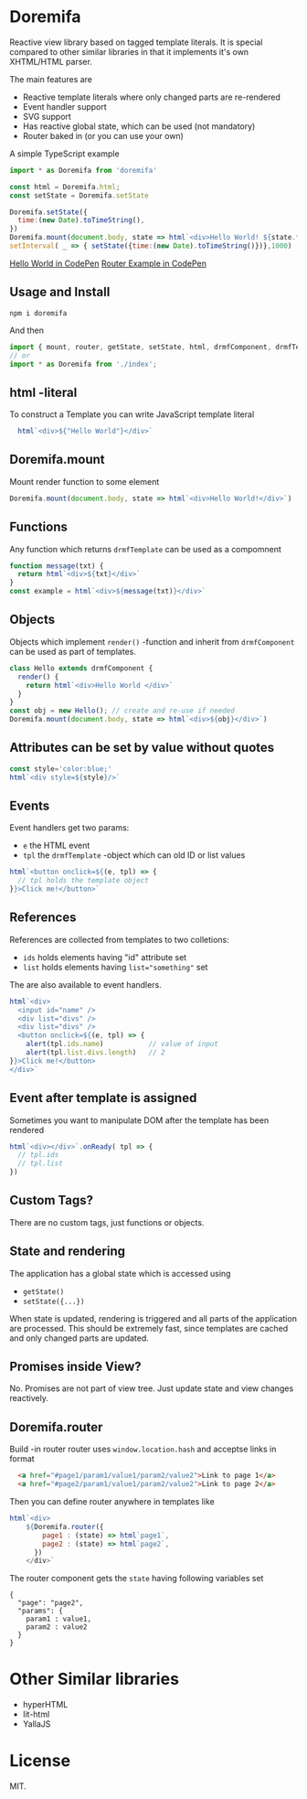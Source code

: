 # Doremifa

Reactive view library based on tagged template literals. It is special compared to other similar libraries in that it implements it's own XHTML/HTML parser.

The main features are

- Reactive template literals where only changed parts are re-rendered
- Event handler support
- SVG support
- Has reactive global state, which can be used (not mandatory)
- Router baked in (or you can use your own)

A simple TypeScript example

```javascript
import * as Doremifa from 'doremifa'

const html = Doremifa.html;
const setState = Doremifa.setState

Doremifa.setState({
  time:(new Date).toTimeString(),
})
Doremifa.mount(document.body, state => html`<div>Hello World! ${state.time}</div>`)
setInterval( _ => { setState({time:(new Date).toTimeString()})},1000)
```

[Hello World in CodePen](https://codepen.io/tero_koodia/pen/RJKogo)
[Router Example in CodePen](https://codepen.io/tero_koodia/pen/mKRrXd)

## Usage and Install

```
npm i doremifa
```

And then 

```typescript
import { mount, router, getState, setState, html, drmfComponent, drmfTemplate } from 'doremifa';
// or
import * as Doremifa from './index';
```

## html -literal

To construct a Template you can write JavaScript template literal

```javascript
  html`<div>${"Hello World"}</div>`
```

## Doremifa.mount

Mount render function to some element

```javascript
Doremifa.mount(document.body, state => html`<div>Hello World!</div>`)
```

## Functions

Any function which returns `drmfTemplate` can be used as a compomnent

```javascript
function message(txt) {
  return html`<div>${txt}</div>`
}
const example = html`<div>${message(txt)}</div>`
```

## Objects

Objects which implement `render()` -function and inherit from `drmfComponent` can be used as part of templates.

```javascript
class Hello extends drmfComponent {
  render() {
    return html`<div>Hello World </div>`
  }
}
const obj = new Hello(); // create and re-use if needed
Doremifa.mount(document.body, state => html`<div>${obj}</div>`)
```

## Attributes can be set by value without quotes

```javascript
const style='color:blue;'
html`<div style=${style}/>`
```

## Events

Event handlers get two params:
- `e` the HTML event 
- `tpl` the `drmfTemplate` -object which can old ID or list values

```javascript
html`<button onclick=${(e, tpl) => {
  // tpl holds the template object
}}>Click me!</button>`
```

## References

References are collected from templates to two colletions:

- `ids` holds elements having "id" attribute set
- `list` holds elements having `list="something"` set

The are also available to event handlers.

```javascript
html`<div>
  <input id="name" />
  <div list="divs" />
  <div list="divs" />
  <button onclick=${(e, tpl) => {
    alert(tpl.ids.name)           // value of input 
    alert(tpl.list.divs.length)   // 2
}}>Click me!</button>
</div>`
```

## Event after template is assigned

Sometimes you want to manipulate DOM after the template has been rendered

```javascript
html`<div></div>`.onReady( tpl => {
  // tpl.ids
  // tpl.list
})
```

## Custom Tags?

There are no custom tags, just functions or objects.

## State and rendering

The application has a global state which is accessed using

- `getState()`
- `setState({...})`

When state is updated, rendering is triggered and all parts of the application are processed. This should be extremely fast, since templates are cached and only changed parts are updated.

## Promises inside View?

No. Promises are not part of view tree. Just update state and view changes reactively.

## Doremifa.router

Build -in router router uses `window.location.hash` and acceptse links in format

```html
  <a href="#page1/param1/value1/param2/value2">Link to page 1</a>
  <a href="#page2/param1/value1/param2/value2">Link to page 2</a>
```

Then you can define router anywhere in templates like

```javascript
html`<div>  
    ${Doremifa.router({
        page1 : (state) => html`page1`,
        page2 : (state) => html`page2`,
      })
    </div>`
```

The router component gets the `state` having following variables set
```
{
  "page": "page2",
  "params": {
    param1 : value1,
    param2 : value2
  }
}
```

# Other Similar libraries

- hyperHTML
- lit-html
- YallaJS

# License

MIT.



